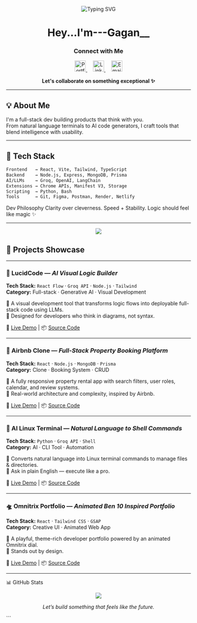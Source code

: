 <!-- README.md -->

<!-- 🔥 Typing SVG Banner -->
<p align="center">
  <img src="https://readme-typing-svg.demolab.com?font=Fira+Code&size=24&pause=1000&center=true&vCenter=true&width=600&lines=Full-stack+Developer;AI+Toolmaker+%26+Logic+Architect;Chrome+Extension+Builder;Clean.+Smart.+Intentional+Code" alt="Typing SVG" />
</p>

<h1 align="center">Hey...I'm---Gagan__</h1>

<h3 align="center">Connect with Me</h3>

<p align="center">
  <a href="https://personal-portfolio-one-sepia.vercel.app" target="_blank" title="View Portfolio">
    <img src="https://img.icons8.com/ios-filled/50/ffffff/internet--v1.png" width="30" height="30" alt="Portfolio" />
  </a>
  &nbsp;&nbsp;&nbsp;
  <a href="https://linkedin.com/in/your-link" target="_blank" title="Connect on LinkedIn">
    <img src="https://img.icons8.com/ios-filled/50/0A66C2/linkedin.png" width="30" height="30" alt="LinkedIn" />
  </a>
  &nbsp;&nbsp;&nbsp;
  <a href="mailto:gagank90815@gmail.com" title="Send Email">
    <img src="https://img.icons8.com/ios-filled/50/D14836/new-post.png" width="30" height="30" alt="Email" />
  </a>
</p>

<p align="center">
  <b>Let's collaborate on something exceptional ✨</b>
</p>


---

## 💡 About Me

I'm a full-stack dev building products that think with you.  
From natural language terminals to AI code generators, I craft tools that blend intelligence with usability.

---

## 🧠 Tech Stack

```txt
Frontend   → React, Vite, Tailwind, TypeScript  
Backend    → Node.js, Express, MongoDB, Prisma  
AI/LLMs    → Groq, OpenAI, LangChain  
Extensions → Chrome APIs, Manifest V3, Storage  
Scripting  → Python, Bash  
Tools      → Git, Figma, Postman, Render, Netlify

```

Dev Philosophy
Clarity over cleverness.
Speed + Stability.
Logic should feel like magic ✨


---

<div align ="center" ><img src="https://github-readme-streak-stats.herokuapp.com?user=Gagan2004&theme=tokyonight&hide_border=true"/></div> 


## 🚀 Projects Showcase

---

### 🧩 LucidCode — *AI Visual Logic Builder*  
**Tech Stack:** `React Flow` · `Groq API` · `Node.js` · `Tailwind`  
**Category:** Full-stack · Generative AI · Visual Development  

🔹 A visual development tool that transforms logic flows into deployable full-stack code using LLMs.  
🧠 Designed for developers who think in diagrams, not syntax.  

🔗 [Live Demo](https://lucid-code-client.vercel.app/) | 📦 [Source Code](https://github.com/Gagan2004/lucid_code-Client)

---


### 🏡 Airbnb Clone — *Full-Stack Property Booking Platform*  
**Tech Stack:** `React` · `Node.js` · `MongoDB` · `Prisma`  
**Category:** Clone · Booking System · CRUD  

🔹 A fully responsive property rental app with search filters, user roles, calendar, and review systems.  
🧩 Real-world architecture and complexity, inspired by Airbnb.

🔗 [Live Demo](https://air-bnb-clone-frontend.vercel.app/) | 📦 [Source Code](https://github.com/Gagan2004/air_bnb_clone_backend)

---

### 🧠 AI Linux Terminal — *Natural Language to Shell Commands*  
**Tech Stack:** `Python` · `Groq API` · `Shell`  
**Category:** AI · CLI Tool · Automation  

🔹 Converts natural language into Linux terminal commands to manage files & directories.  
💬 Ask in plain English — execute like a pro.  

🔗 [Live Demo](https://linux-groq.vercel.app) | 📦 [Source Code](https://github.com/Gagan2004/FileFlow-AI)

---

### 🛸 Omnitrix Portfolio — *Animated Ben 10 Inspired Portfolio*  
**Tech Stack:** `React` · `Tailwind CSS` · `GSAP`  
**Category:** Creative UI · Animated Web App  

🔹 A playful, theme-rich developer portfolio powered by an animated Omnitrix dial.  
🎨 Stands out by design.  

🔗 [Live Demo](https://personal-portfolio-one-sepia.vercel.app/) | 📦 [Source Code](https://github.com/Gagan2004/personal_Portfolio)

---



📊 GitHub Stats
<p align="center"> <img src="https://github-readme-activity-graph.vercel.app/graph?username=Gagan2004&theme=react-dark&area=true&hide_border=true" /> </p>
<p align="center"><em>Let’s build something that feels like the future.</em></p> ```
